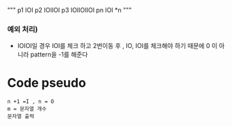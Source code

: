 """
p1 IOI
p2 IOIIOI
p3 IOIIOIIOI
pn IOI \*n
"""

### 예외 처리)

- IOIOI일 경우 IOI를 체크 하고 2번이동 후 , IO, IOI를 체크해야 하기 때문에 0 이 아니라 pattern을 -1를 해준다

# Code pseudo

```
n +1 =I , n = O
m = 문자열 개수
문자열 출력


```
